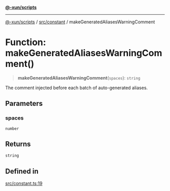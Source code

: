 [**@-xun/scripts**](../../../README.md)

***

[@-xun/scripts](../../../README.md) / [src/constant](../README.md) / makeGeneratedAliasesWarningComment

# Function: makeGeneratedAliasesWarningComment()

> **makeGeneratedAliasesWarningComment**(`spaces`): `string`

The comment injected before each batch of auto-generated aliases.

## Parameters

### spaces

`number`

## Returns

`string`

## Defined in

[src/constant.ts:19](https://github.com/Xunnamius/xscripts/blob/395ccb9751d5eb5067af3fe099bacae7d9b7a116/src/constant.ts#L19)
